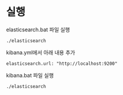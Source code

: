 # 실행


elasticsearch.bat 파일 실행
```
./elasticsearch
```

kibana.yml에서 아래 내용 추가 
```
elasticsearch.url: "http://localhost:9200"
```
kibana.bat 파일 실행
```
./elasticsearch
```
